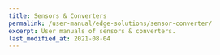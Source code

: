 ```yaml
---
title: Sensors & Converters
permalink: /user-manual/edge-solutions/sensor-converter/
excerpt: User manuals of sensors & converters.
last_modified_at: 2021-08-04
---
```

